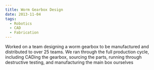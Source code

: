 ```yaml
---
title: Worm Gearbox Design
date: 2013-11-04
tags:
  - Robotics
  - CAD
  - Fabrication
---
```


Worked on a team designing a worm gearbox to be manufactured and distributed to over 25 teams. We ran through the full production cycle, including CADing the gearbox, sourcing the parts, running through destructive testing, and manufacturing the main box ourselves


<!--more-->
